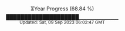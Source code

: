 <p align="center">
⏳Year Progress (68.84 %) <br>
████████████████████▁▁▁▁▁▁▁▁▁▁ <br>
<sub>Updated: Sat, 09 Sep 2023 06:02:47 GMT</sub>
</p>

